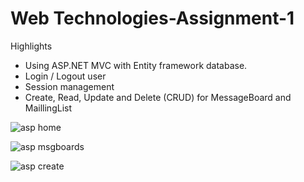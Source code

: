 # Web Technologies-Assignment-1

Highlights
  - Using ASP.NET MVC with Entity framework database.
  - Login / Logout user
  - Session management
  - Create, Read, Update and Delete (CRUD) for MessageBoard and MaillingList




![asp home](https://user-images.githubusercontent.com/25110154/37807589-a793c7be-2e1c-11e8-9372-4129686f3804.jpg)


![asp msgboards](https://user-images.githubusercontent.com/25110154/37807556-7c63457e-2e1c-11e8-8d9f-39d6976da55c.jpg)


![asp create](https://user-images.githubusercontent.com/25110154/37807593-ae13c47c-2e1c-11e8-842f-00e46d6bb563.jpg)
